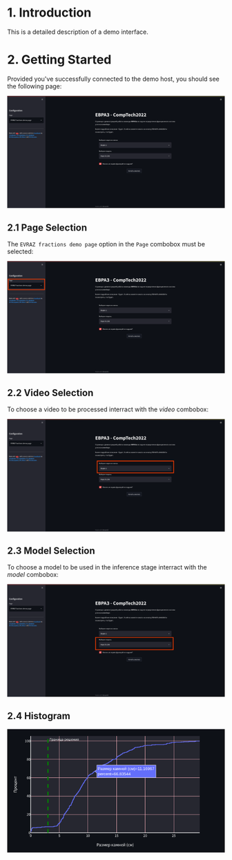 # 1. Introduction

This is a detailed description of a demo interface.

# 2. Getting Started

Provided you've successfully connected to the demo host, you should see the following page:

![start](../diagrams/ug/evraz_demo_page.png)

## 2.1 Page Selection

The `EVRAZ fractions demo page` option in the `Page` combobox must be selected:

![page](../diagrams/ug/evraz_demo_page_selection.png)

## 2.2 Video Selection

To choose a video to be processed interract with the _video_ combobox:

![page](../diagrams/ug/evraz_demo_video.png)

## 2.3 Model Selection

To choose a model to be used in the inference stage interract with the _model_ combobox:

![page](../diagrams/ug/evraz_demo_model.png)

## 2.4 Histogram

![page](../diagrams/ug/evraz_demo_histo.png)
